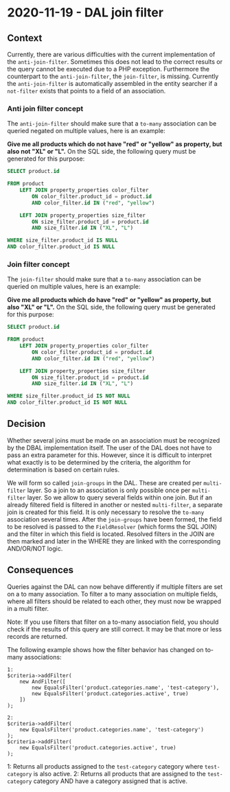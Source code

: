 # 2020-11-19 - DAL join filter

## Context
Currently, there are various difficulties with the current implementation of the `anti-join-filter`. 
Sometimes this does not lead to the correct results or the query cannot be executed due to a PHP exception.
Furthermore the counterpart to the `anti-join-filter`, the `join-filter`, is missing. 
Currently the `anti-join-filter` is automatically assembled in the entity searcher if a `not-filter` exists that points to a field of an association.

### Anti join filter concept
The `anti-join-filter` should make sure that a `to-many` association can be queried negated on multiple values, here is an example:

**Give me all products which do not have "red" or "yellow" as property, but also not "XL" or "L".**
On the SQL side, the following query must be generated for this purpose:

```sql
SELECT product.id

FROM product
    LEFT JOIN property_properties color_filter
        ON color_filter.product_id = product.id
        AND color_filter.id IN ("red", "yellow")

    LEFT JOIN property_properties size_filter
        ON size_filter.product_id = product.id
        AND size_filter.id IN ("XL", "L")

WHERE size_filter.product_id IS NULL
AND color_filter.product_id IS NULL
``` 

### Join filter concept
The `join-filter` should make sure that a `to-many` association can be queried on multiple values, here is an example:

**Give me all products which do have "red" or "yellow" as property, but also "XL" or "L".**
On the SQL side, the following query must be generated for this purpose:

```sql
SELECT product.id

FROM product
    LEFT JOIN property_properties color_filter
        ON color_filter.product_id = product.id
        AND color_filter.id IN ("red", "yellow")

    LEFT JOIN property_properties size_filter
        ON size_filter.product_id = product.id
        AND size_filter.id IN ("XL", "L")

WHERE size_filter.product_id IS NOT NULL
AND color_filter.product_id IS NOT NULL
``` 

## Decision

Whether several joins must be made on an association must be recognized by the DBAL implementation itself. The user of the DAL does not have to pass an extra parameter for this.
However, since it is difficult to interpret what exactly is to be determined by the criteria, the algorithm for determination is based on certain rules.

We will form so called `join-groups` in the DAL. These are created per `multi-filter` layer. So a join to an association is only possible once per `multi-filter` layer. So we allow to query several fields within one join. 
But if an already filtered field is filtered in another or nested `multi-filter`, a separate join is created for this field.
It is only necessary to resolve the `to-many` association several times. 
After the `join-groups` have been formed, the field to be resolved is passed to the `FieldResolver` (which forms the SQL JOIN) and the filter in which this field is located.
Resolved filters in the JOIN are then marked and later in the WHERE they are linked with the corresponding AND/OR/NOT logic.

## Consequences
Queries against the DAL can now behave differently if multiple filters are set on a to many association.
To filter a to many association on multiple fields, where all filters should be related to each other, they must now be wrapped in a multi filter.

Note: If you use filters that filter on a to-many association field, you should check if the results of this query are still correct. It may be that more or less records are returned.

The following example shows how the filter behavior has changed on to-many associations:
```
1: 
$criteria->addFilter(
    new AndFilter([
        new EqualsFilter('product.categories.name', 'test-category'),
        new EqualsFilter('product.categories.active', true)
    ])
);

2:
$criteria->addFilter(
    new EqualsFilter('product.categories.name', 'test-category')
);
$criteria->addFilter(
    new EqualsFilter('product.categories.active', true)
);

```

1: Returns all products assigned to the `test-category` category where `test-category` is also active.
2: Returns all products that are assigned to the `test-category` category AND have a category assigned that is active.
